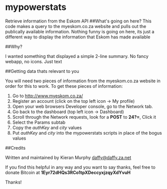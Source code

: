 mypowerstats
============
Retrieve information from the Eskom API
##What's going on here?
This code makes a query to the myeskom.co.za website and pulls out the publically available information.
Nothing funny is going on here, its just a different way to display the information that Eskom has made available

##Why?

I wanted something that displayed a simple 2-line summary. No fancy webapp, no icons. Just text

##Getting data thats relevant to you

You will need two pieces of information from the myeskom.co.za website in order for this to work.
To get these pieces of information:

1. Go to http://www.myeskom.co.za/
2. Register an account (click on the top left icon -> My profile)
3. Open your web browsers Developer console, go to the Network tab.
4. Go back to the dashboard (top left icon -> Dashboard)
5. Scroll through the Network requests, look for a **POST** to **24?=<numbers>**, Click it
6. Select the Params subtab
7. Copy the _authKey_ and _city_ values
8. Put _authKey_ and _city_ into the mypowerstats scripts in place of the bogus values


##Credits

Written and maintained by Kieran Murphy <daffy@daffy.za.net>

If you find this helpful in any way and you want to say thanks, feel free to donate Bitcoin at **1Eyr72dHQs3RCo1tpXDeccyxjzqyXdYvuH**

Thanks!

